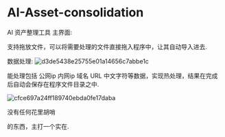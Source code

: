 # AI-Asset-consolidation
AI 资产整理工具
主界面:

支持拖放文件，可以将需要处理的文件直接拖入程序中，让其自动导入进去.

数据处理:
![d3de5438e25755e01a14656c7abbe1c](https://github.com/user-attachments/assets/e9fd0678-5b19-4b9a-a5ba-f506176b7c8c)

能处理包括 公网ip 内网ip 域名 URL 中文字符等数据，实现热处理，结果在完成后自动会保存在程序文件目录之中.

![cfce697a24ff189740ebda0fe17daba](https://github.com/user-attachments/assets/9e4b24d2-cbc0-42c8-922c-a9620418d84c)


没有任何花里胡哨

的东西，主打一个实在.
